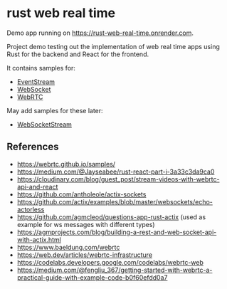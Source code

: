 # rust web real time

Demo app running on https://rust-web-real-time.onrender.com.

Project demo testing out the implementation of web real time apps using Rust for the backend and React for the frontend.

It contains samples for:

- [EventStream](https://developer.mozilla.org/en-US/docs/Web/API/EventSource)
- [WebSocket](https://developer.mozilla.org/en-US/docs/Web/API/WebSocket)
- [WebRTC](https://webrtc.org/)

May add samples for these later:

- [WebSocketStream](https://developer.mozilla.org/en-US/docs/Web/API/WebSocketStream)

## References

- https://webrtc.github.io/samples/
- https://medium.com/@Jayseabee/rust-react-part-i-3a33c3da9ca0
- https://cloudinary.com/blog/guest_post/stream-videos-with-webrtc-api-and-react
- https://github.com/antholeole/actix-sockets
- https://github.com/actix/examples/blob/master/websockets/echo-actorless
- https://github.com/agmcleod/questions-app-rust-actix (used as example for ws messages with different types)
- https://agmprojects.com/blog/building-a-rest-and-web-socket-api-with-actix.html
- https://www.baeldung.com/webrtc
- https://web.dev/articles/webrtc-infrastructure
- https://codelabs.developers.google.com/codelabs/webrtc-web
- https://medium.com/@fengliu_367/getting-started-with-webrtc-a-practical-guide-with-example-code-b0f60efdd0a7
